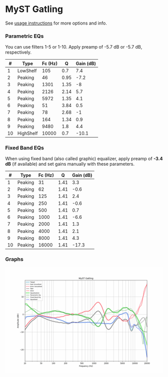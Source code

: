 # MyST Gatling
See [usage instructions](https://github.com/jaakkopasanen/AutoEq#usage) for more options and info.

### Parametric EQs
You can use filters 1-5 or 1-10. Apply preamp of -5.7 dB or -5.7 dB, respectively.

|   # | Type      |   Fc (Hz) |    Q |   Gain (dB) |
|-----|-----------|-----------|------|-------------|
|   1 | LowShelf  |       105 | 0.7  |         7.4 |
|   2 | Peaking   |        46 | 0.95 |        -7.2 |
|   3 | Peaking   |      1301 | 1.35 |        -8   |
|   4 | Peaking   |      2126 | 2.14 |         5.7 |
|   5 | Peaking   |      5972 | 1.35 |         4.1 |
|   6 | Peaking   |        51 | 3.84 |         0.5 |
|   7 | Peaking   |        78 | 2.68 |        -1   |
|   8 | Peaking   |       164 | 1.34 |         0.9 |
|   9 | Peaking   |      9480 | 1.8  |         4.4 |
|  10 | HighShelf |     10000 | 0.7  |       -10.1 |

### Fixed Band EQs
When using fixed band (also called graphic) equalizer, apply preamp of **-3.4 dB** (if available) and set gains manually with these parameters.

|   # | Type    |   Fc (Hz) |    Q |   Gain (dB) |
|-----|---------|-----------|------|-------------|
|   1 | Peaking |        31 | 1.41 |         3.3 |
|   2 | Peaking |        62 | 1.41 |        -0.6 |
|   3 | Peaking |       125 | 1.41 |         2.4 |
|   4 | Peaking |       250 | 1.41 |        -0.6 |
|   5 | Peaking |       500 | 1.41 |         0.7 |
|   6 | Peaking |      1000 | 1.41 |        -6.6 |
|   7 | Peaking |      2000 | 1.41 |         1.3 |
|   8 | Peaking |      4000 | 1.41 |         2.1 |
|   9 | Peaking |      8000 | 1.41 |         4.3 |
|  10 | Peaking |     16000 | 1.41 |       -17.3 |

### Graphs
![](./MyST%20Gatling.png)

